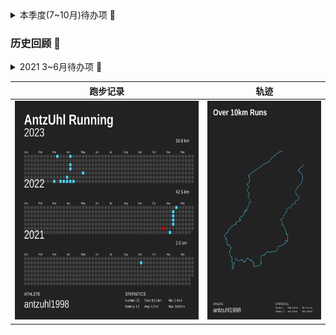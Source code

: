 <details>
<summary>本季度(7~10月)待办项 👋</summary>

 ### 本季度(7~10月)待办项 👋

- [ ] 完成6篇以上技术博客产出 (4/6)
  * 监控杂谈
    * https://mp.weixin.qq.com/s/Il3RE1WvVtOxCR8kSZcqmw
    * http://antzuhl.cn/archives/%E7%9B%91%E6%8E%A7%E6%9D%82%E8%B0%88
  * 方法论杂谈
    * TODO
  * 《System Design Interview》沉淀笔记 (重要!)
    * 系统设计面试的万金油
       - https://mp.weixin.qq.com/s/mJkd1Nwxlpew0DeBOuR5RA
       - [http://antzuhl.cn/archives/系统设计面试的万金油](http://antzuhl.cn/archives/%E7%B3%BB%E7%BB%9F%E8%AE%BE%E8%AE%A1%E9%9D%A2%E8%AF%95%E7%9A%84%E4%B8%87%E9%87%91%E6%B2%B9)
    * 系统设计实践 (01) - 短链服务
       - https://mp.weixin.qq.com/s/IuocRYOwZHjB5n2Uxs9hGA
       - http://antzuhl.cn/archives/xi-tong-she-ji-shi-jian-duan-lian-fu-wu
    * 系统设计实践 (02) - 文本存储服务
       - https://mp.weixin.qq.com/s/ZGYf4Dh5qWc4x4bJ0jxWeA
       - http://antzuhl.cn/archives/wen-ben-cun-chu-fu-wu
- [ ] leetcode 200题+ (176/200)
- [ ] 读完两本技术书籍、一本其它类书籍 (0/3)
  * 《数据密集型应用系统设计》 https://book.douban.com/subject/30329536/
  * [A Critique of ANSI SQL Isolation Levels](https://www.microsoft.com/en-us/research/wp-content/uploads/2016/02/tr-95-51.pdf)
  * System Design Interview
  * 《Google SRE工作手册》
- [x] 刷剧
 * 扫黑风暴

</details>

### 历史回顾 👋

<details>
<summary>2021 3~6月待办项 👋</summary>
 
### 上季度(3~6月)待办项 👋

- [x] 完成6篇以上技术博客产出 (6/6)
  * 【RocketMQ源码分析】深入消息存储，CommitLog篇
    * https://mp.weixin.qq.com/s/fIDNYdwEvatPFiM0p-IUYA
    * http://antzuhl.cn/archives/rocketmqstore1
  * 【RocketMQ源码分析】深入消息存储，ConsumeQueue篇
    * https://mp.weixin.qq.com/s/0vlmg8Jj7hKWDvJLFdQ28g
    * http://antzuhl.cn/archives/rocketmqstore2
  * 【RocketMQ源码分析】深入消息存储，MappedFile篇
    * https://mp.weixin.qq.com/s/7kRFR1hBLyxw4yeB5Eq-OQ
    * http://antzuhl.cn/archives/rocketmqstore3
  * QCon笔记~《天下武功，唯快不破——面向云原生应用的Java冷启动加速技术》
    * https://mp.weixin.qq.com/s/x_bkdsJ8R9jr1zoI12cOew
    * http://antzuhl.cn/archives/qconjava1
  * Java协程实践指南(一)
    * https://mp.weixin.qq.com/s/Rp9CHsph7NeEhvrPZrM9gw
    * http://antzuhl.cn/archives/javaloom
  * Project Reactor
    * https://mp.weixin.qq.com/s/ri6PkfqOMuxvwS3gRtrqPQ
    * http://antzuhl.cn/archives/projectreactor

- [x] 读完两本技术书籍、一本其它类书籍 (RocketMQ技术内幕、架构整洁之道)  (3/3)
  * Go语言高级编程
  * RocketMQ技术内幕
  * 理解Linux进程
- [ ] 学习支付系统，至少熟悉两种以上支付方式 (0/2)
- [ ] 深入探索多路复用、零拷贝、内存文件映射、常见主从同步机制，自己动手实现一遍 (3/4)
  - [x] 多路复用
  - [x] 零拷贝
  - [x] 内存文件映射
  - [ ] 主从同步实现

- [x] 刷剧
 * 绝命毒师 1~5季
 * 行尸走肉 1~6季

</details>


| 跑步记录 | 轨迹 |
| ---------- | --------- |
| <a href="https://github.com/CasterWx"><img style="height: 350px" src="https://raw.githubusercontent.com/CasterWx/running_page/master/assets/github.svg"></a> | <a href="https://github.com/CasterWx"><img style="height: 350px" src="https://raw.githubusercontent.com/CasterWx/running_page/master/assets/grid.svg"></a> |


